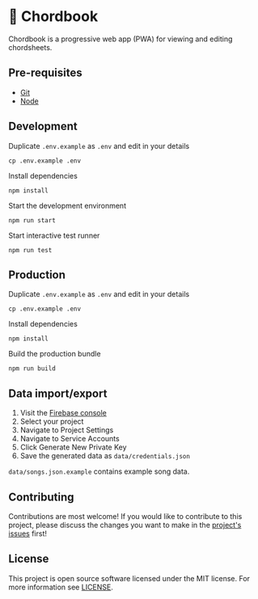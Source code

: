 # 🎵 Chordbook

Chordbook is a progressive web app (PWA) for viewing and editing chordsheets.

## Pre-requisites

- [Git][git]
- [Node][node]

## Development

Duplicate `.env.example` as `.env` and edit in your details

    cp .env.example .env

Install dependencies

    npm install

Start the development environment

    npm run start

Start interactive test runner

    npm run test

## Production

Duplicate `.env.example` as `.env` and edit in your details

    cp .env.example .env

Install dependencies

    npm install

Build the production bundle

    npm run build

## Data import/export

1. Visit the [Firebase console][firebase]
2. Select your project
3. Navigate to Project Settings
4. Navigate to Service Accounts
5. Click Generate New Private Key
6. Save the generated data as `data/credentials.json`

`data/songs.json.example` contains example song data.

## Contributing

Contributions are most welcome! If you would like to contribute to this project, please discuss the changes you want to make in the [project's issues][issues] first!

## License

This project is open source software licensed under the MIT license. For more information see [LICENSE][license].

[git]: https://git-scm.com/
[node]: https://nodejs.org/
[issues]: https://github.com/jtiala/chordbook/issues
[firebase]: https://console.firebase.google.com/
[license]: https://github.com/jtiala/chordbook/blob/master/LICENSE
